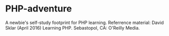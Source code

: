# PHP-adventure
A newbie's self-study footprint for PHP learning. Referrence material: David Sklar (April 2016) Learning PHP. Sebastopol, CA: O'Reilly Media.
